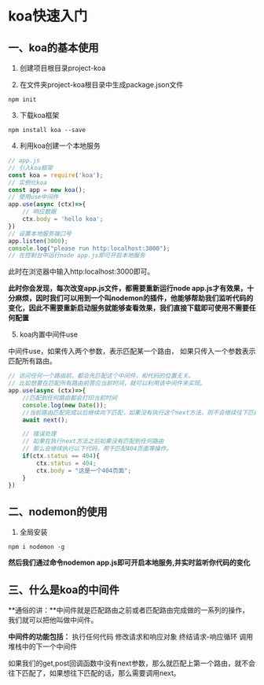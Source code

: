 # koa快速入门

## 一、koa的基本使用

1. 创建项目根目录project-koa

2. 在文件夹project-koa根目录中生成package.json文件
```
npm init
```

3. 下载koa框架
```
npm install koa --save
```

4. 利用koa创建一个本地服务
```js
// app.js
// 引入koa框架
const koa = require('koa');
// 实例化koa
const app = new koa();
// 使用use中间件
app.use(async (ctx)=>{
    // 响应数据
    ctx.body = 'hello koa';
})
// 设置本地服务端口号
app.listen(3000);
console.log("please run http:localhost:3000");
// 在控制台中运行node app.js即可开启本地服务
```

此时在浏览器中输入http:localhost:3000即可。

**此时你会发现，每次改变app.js文件，都需要重新运行node app.js才有效果，十分麻烦，因时我们可以用到一个叫nodemon的插件，他能够帮助我们监听代码的变化，因此不需要重新启动服务就能够查看效果，我们直接下载即可使用不需要任何配置**

5. koa内置中间件use

中间件use，如果传入两个参数，表示匹配某一个路由，
如果只传入一个参数表示匹配所有路由。
```js
// 访问任何一个路由前，都会先匹配这个中间件，和代码的位置无关。
// 比如想要在匹配所有路由前答应当前时间，就可以利用该中间件来实现。
app.use(async (ctx)=>{
	//匹配到任何路由都会打印当前时间
    console.log(new Date());
    //当前路由匹配完成以后继续向下匹配，如果没有执行这个next方法，则不会继续往下匹配其他路由了。
    await next();

    // 错误处理
    // 如果在执行next方法之后如果没有匹配到任何路由
    // 那么会继续执行以下代码，用于匹配404页面等操作。
    if(ctx.status == 404){
        ctx.status = 404;
        ctx.body = "这是一个404页面";
    }
})
```

## 二、nodemon的使用

1. 全局安装
```
npm i nodemon -g
```

**然后我们通过命令nodemon app.js即可开启本地服务,并实时监听你代码的变化**

## 三、什么是koa的中间件

**通俗的讲：**中间件就是匹配路由之前或者匹配路由完成做的一系列的操作，我们就可以把他叫做中间件。

**中间件的功能包括：**
    执行任何代码
    修改请求和响应对象
    终结请求-响应循环
    调用堆栈中的下一个中间件

如果我们的get,post回调函数中没有next参数，那么就匹配上第一个路由，就不会往下匹配了，如果想往下匹配的话，那么需要调用next。

